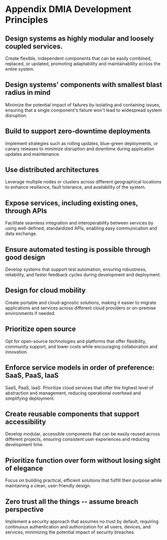 

# Appendix DMIA Development Principles
## Design systems as highly modular and loosely coupled services.
Create flexible, independent components that can be easily combined, replaced, or updated, promoting adaptability and maintainability across the entire system.
## Design systems' components with smallest blast radius in mind
Minimize the potential impact of failures by isolating and containing issues, ensuring that a single component's failure won't lead to widespread system disruption.
## Build to support zero-downtime deployments
Implement strategies such as rolling updates, blue-green deployments, or canary releases to minimize disruption and downtime during application updates and maintenance.
## Use distributed architectures
Leverage multiple nodes or clusters across different geographical locations to enhance resilience, fault tolerance, and availability of the system.
## Expose services, including existing ones, through APIs
Facilitate seamless integration and interoperability between services by using well-defined, standardized APIs, enabling easy communication and data exchange.
## Ensure automated testing is possible through good design
Develop systems that support test automation, ensuring robustness, reliability, and faster feedback cycles during development and deployment.
## Design for cloud mobility
Create portable and cloud-agnostic solutions, making it easier to migrate applications and services across different cloud providers or on-premise environments if needed.
## Prioritize open source
Opt for open-source technologies and platforms that offer flexibility, community support, and lower costs while encouraging collaboration and innovation.
## Enforce service models in order of preference: SaaS, PaaS, IaaS
SaaS, PaaS, IaaS: Prioritize cloud services that offer the highest level of abstraction and management, reducing operational overhead and simplifying deployment.
## Create reusable components that support accessibility
Develop modular, accessible components that can be easily reused across different projects, ensuring consistent user experiences and reducing development time.
## Prioritize function over form without losing sight of elegance
Focus on building practical, efficient solutions that fulfill their purpose while maintaining a clean, user-friendly design.
## Zero trust all the things -- assume breach perspective
Implement a security approach that assumes no trust by default, requiring continuous authentication and authorization for all users, devices, and services, minimizing the potential impact of security breaches.